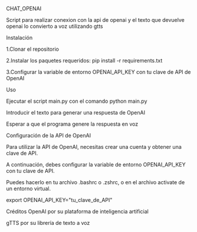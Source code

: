 CHAT_OPENAI

Script para realizar conexion con la api de openai y el texto que devuelve openai lo convierto a voz utilizando gtts

Instalación

1.Clonar el repositorio

2.Instalar los paquetes requeridos: pip install -r requirements.txt

3.Configurar la variable de entorno OPENAI_API_KEY con tu clave de API de OpenAI


Uso

Ejecutar el script main.py con el comando python main.py

Introducir el texto para generar una respuesta de OpenAI

Esperar a que el programa genere la respuesta en voz

Configuración de la API de OpenAI

Para utilizar la API de OpenAI, necesitas crear una cuenta y obtener una clave de API.

A continuación, debes configurar la variable de entorno OPENAI_API_KEY con tu clave de API.

Puedes hacerlo en tu archivo .bashrc o .zshrc, o en el archivo activate de un entorno virtual.

export OPENAI_API_KEY="tu_clave_de_API"

Créditos
OpenAI por su plataforma de inteligencia artificial

gTTS por su librería de texto a voz
